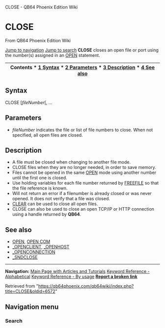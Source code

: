


CLOSE - QB64 Phoenix Edition Wiki








# CLOSE



From QB64 Phoenix Edition Wiki



[Jump to navigation](#mw-head)
[Jump to search](#searchInput)
**CLOSE** closes an open file or port using the number(s) assigned in an [OPEN](/qb64wiki/index.php/OPEN "OPEN") statement.


  






| Contents * [1 Syntax](#Syntax) * [2 Parameters](#Parameters) * [3 Description](#Description) * [4 See also](#See_also) |
| --- |


## Syntax


CLOSE [*fileNumber*[, ...
  




## Parameters


* *fileNumber* indicates the file or list of file numbers to close. When not specified, all open files are closed.


  




## Description


* A file must be closed when changing to another file mode.
* CLOSE files when they are no longer needed, in order to save memory.
* Files cannot be opened in the same [OPEN](/qb64wiki/index.php/OPEN "OPEN") mode using another number until the first one is closed.
* Use holding variables for each file number returned by [FREEFILE](/qb64wiki/index.php/FREEFILE "FREEFILE") so that the file reference is known.
* Will not return an error if a filenumber is already closed or was never opened. It does not verify that a file was closed.
* [CLEAR](/qb64wiki/index.php/CLEAR "CLEAR") can be used to close all open files.
* CLOSE can also be used to close an open TCP/IP or HTTP connection using a handle returned by **QB64**.


  




## See also


* [OPEN](/qb64wiki/index.php/OPEN "OPEN"), [OPEN COM](/qb64wiki/index.php/OPEN_COM "OPEN COM")
* [\_OPENCLIENT](/qb64wiki/index.php/OPENCLIENT "OPENCLIENT"), [\_OPENHOST](/qb64wiki/index.php/OPENHOST "OPENHOST")
* [\_OPENCONNECTION](/qb64wiki/index.php/OPENCONNECTION "OPENCONNECTION")
* [\_SNDCLOSE](/qb64wiki/index.php/SNDCLOSE "SNDCLOSE")


  






---


**Navigation:**
[Main Page with Articles and Tutorials](/qb64wiki/index.php/Main_Page "Main Page")
[Keyword Reference - Alphabetical](/qb64wiki/index.php/Keyword_Reference_-_Alphabetical "Keyword Reference - Alphabetical")
[Keyword Reference - By usage](/qb64wiki/index.php/Keyword_Reference_-_By_usage "Keyword Reference - By usage")
**[Report a broken link](https://qb64phoenix.com/forum/showthread.php?tid=2800)**  





Retrieved from "<https://qb64phoenix.com/qb64wiki/index.php?title=CLOSE&oldid=6572>"




## Navigation menu








### Search





















